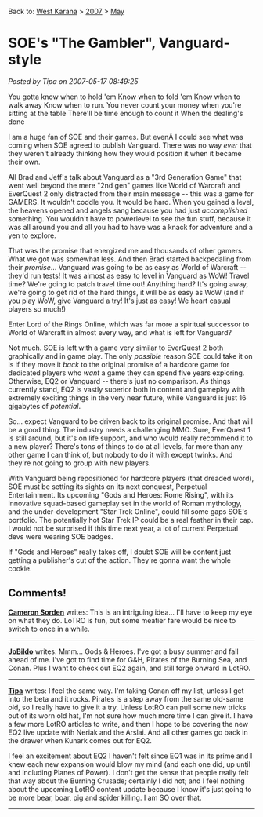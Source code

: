 Back to: [West Karana](/posts/westkarana.md) > [2007](/posts/2007/westkarana.md) > [May](./westkarana.md)
# SOE's "The Gambler", Vanguard-style

*Posted by Tipa on 2007-05-17 08:49:25*

You gotta know when to hold 'em
Know when to fold 'em
Know when to walk away
Know when to run.
You never count your money
when you're sitting at the table
There'll be time enough to count it
When the dealing's done

I am a huge fan of SOE and their games. But evenÂ I could see what was coming when SOE agreed to publish Vanguard. There was no way *ever* that they weren't already thinking how they would position it when it became their own.

All Brad and Jeff's talk about Vanguard as a "3rd Generation Game" that went well beyond the mere "2nd gen" games like World of Warcraft and EverQuest 2 only distracted from their main message -- this was a game for GAMERS. It wouldn't coddle you. It would be hard. When you gained a level, the heavens opened and angels sang because you had just *accomplished* something. You wouldn't have to powerlevel to see the fun stuff, because it was all around you and all you had to have was a knack for adventure and a yen to explore.

That was the promise that energized me and thousands of other gamers. What we got was somewhat less. And then Brad started backpedaling from their *promise*... Vanguard was going to be as easy as World of Warcraft -- they'd run tests! It was almost as easy to level in Vanguard as WoW! Travel time? We're going to patch travel time out! Anything hard? It's going away, we're going to get rid of the hard things, it will be as easy as WoW (and if you play WoW, give Vanguard a try! It's just as easy! We heart casual players so much!)

Enter Lord of the Rings Online, which was far more a spiritual successor to World of Warcraft in almost every way, and what is left for Vanguard?

Not much. SOE is left with a game very similar to EverQuest 2 both graphically and in game play. The only *possible* reason SOE could take it on is if they move it *back* to the original promise of a hardcore game for dedicated players who *want* a game they can spend five years exploring. Otherwise, EQ2 or Vanguard -- there's just no comparison. As things currently stand, EQ2 is vastly superior both in content and gameplay with extremely exciting things in the very near future, while Vanguard is just 16 gigabytes of *potential*.

So... expect Vanguard to be driven back to its original promise. And that will be a good thing. The industry needs a challenging MMO. Sure, EverQuest 1 is still around, but it's on life support, and who would really recommend it to a new player? There's tons of things to do at all levels, far more than any other game I can think of, but nobody to do it with except twinks. And they're not going to group with new players.

With Vanguard being repositioned for hardcore players (that dreaded word), SOE must be setting its sights on its next conquest, Perpetual Entertainment. Its upcoming "Gods and Heroes: Rome Rising", with its innovative squad-based gameplay set in the world of Roman mythology, and the under-development "Star Trek Online", could fill some gaps SOE's portfolio. The potentially hot Star Trek IP could be a real feather in their cap. I would not be surprised if this time next year, a lot of current Perpetual devs were wearing SOE badges.

If "Gods and Heroes" really takes off, I doubt SOE will be content just getting a publisher's cut of the action. They're gonna want the whole cookie.
## Comments!

**[Cameron Sorden](http://randombattle-cameron.blogspot.com/)** writes: This is an intriguing idea... I'll have to keep my eye on what they do. LoTRO is fun, but some meatier fare would be nice to switch to once in a while.

---

**[JoBildo](http://bildos.blogspot.com)** writes: Mmm... Gods & Heroes. I've got a busy summer and fall ahead of me. I've got to find time for G&H, Pirates of the Burning Sea, and Conan. Plus I want to check out EQ2 again, and still forge onward in LotRO.

---

**[Tipa](https://chasingdings.com)** writes: I feel the same way. I'm taking Conan off my list, unless I get into the beta and it rocks. Pirates is a step away from the same old-same old, so I really have to give it a try. Unless LotRO can pull some new tricks out of its worn old hat, I'm not sure how much more time I can give it. I have a few more LotRO articles to write, and then I hope to be covering the new EQ2 live update with Neriak and the Arslai. And all other games go back in the drawer when Kunark comes out for EQ2.

I feel an excitement about EQ2 I haven't felt since EQ1 was in its prime and I knew each new expansion would blow my mind (and each one did, up until and including Planes of Power). I don't get the sense that people really felt that way about the Burning Crusade; certainly I did not; and I feel nothing about the upcoming LotRO content update because I know it's just going to be more bear, boar, pig and spider killing. I am SO over that.

---

